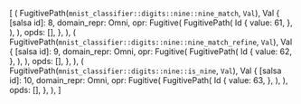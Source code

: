 [
    (
        FugitivePath(`mnist_classifier::digits::nine::nine_match`, `Val`),
        Val {
            [salsa id]: 8,
            domain_repr: Omni,
            opr: Fugitive(
                FugitivePath(
                    Id {
                        value: 61,
                    },
                ),
            ),
            opds: [],
        },
    ),
    (
        FugitivePath(`mnist_classifier::digits::nine::nine_match_refine`, `Val`),
        Val {
            [salsa id]: 9,
            domain_repr: Omni,
            opr: Fugitive(
                FugitivePath(
                    Id {
                        value: 62,
                    },
                ),
            ),
            opds: [],
        },
    ),
    (
        FugitivePath(`mnist_classifier::digits::nine::is_nine`, `Val`),
        Val {
            [salsa id]: 10,
            domain_repr: Omni,
            opr: Fugitive(
                FugitivePath(
                    Id {
                        value: 63,
                    },
                ),
            ),
            opds: [],
        },
    ),
]